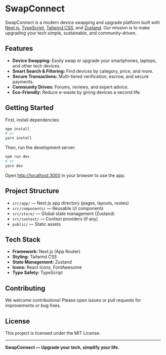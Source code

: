 # SwapConnect

SwapConnect is a modern device swapping and upgrade platform built with [Next.js](https://nextjs.org), [TypeScript](https://www.typescriptlang.org/), [Tailwind CSS](https://tailwindcss.com/), and [Zustand](https://zustand-demo.pmnd.rs/). Our mission is to make upgrading your tech simple, sustainable, and community-driven.

## Features

- **Device Swapping:** Easily swap or upgrade your smartphones, laptops, and other tech devices.
- **Smart Search & Filtering:** Find devices by category, price, and more.
- **Secure Transactions:** Multi-tiered verification, escrow, and secure payments.
- **Community Driven:** Forums, reviews, and expert advice.
- **Eco-Friendly:** Reduce e-waste by giving devices a second life.

## Getting Started

First, install dependencies:

```bash
npm install
# or
yarn install
```

Then, run the development server:

```bash
npm run dev
# or
yarn dev
```

Open [http://localhost:3000](http://localhost:3000) in your browser to use the app.

## Project Structure

- `src/app/` — Next.js app directory (pages, layouts, routes)
- `src/components/` — Reusable UI components
- `src/store/` — Global state management (Zustand)
- `src/context/` — Context providers (if any)
- `public/` — Static assets

## Tech Stack

- **Framework:** Next.js (App Router)
- **Styling:** Tailwind CSS
- **State Management:** Zustand
- **Icons:** React Icons, FontAwesome
- **Type Safety:** TypeScript

## Contributing

We welcome contributions! Please open issues or pull requests for improvements or bug fixes.

## License

This project is licensed under the MIT License.

---

**SwapConnect — Upgrade your tech, simplify your life.**
